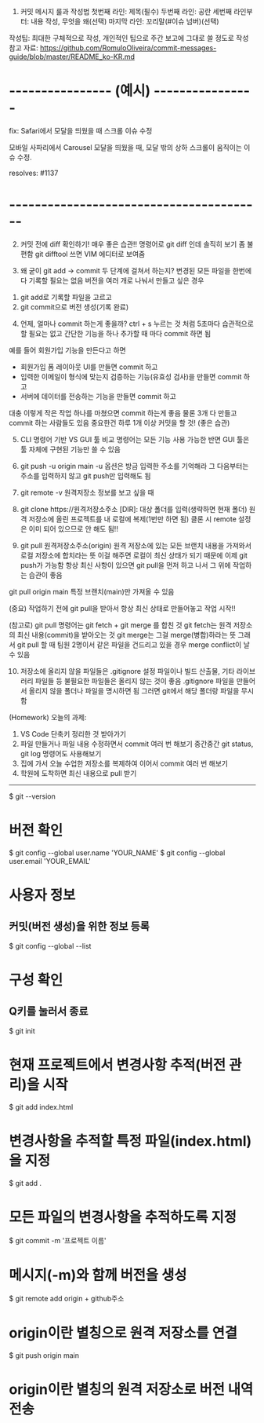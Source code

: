 1. 커밋 메시지 룰과 작성법
첫번째 라인: 제목(필수)
두번째 라인: 공란
세번째 라인부터: 내용 작성, 무엇을 왜(선택)
마지막 라인: 꼬리말(#이슈 넘버)(선택)

작성팁: 최대한 구체적으로 작성, 개인적인 팁으로 주간 보고에 그대로 쓸 정도로 작성
참고 자료: https://github.com/RomuloOliveira/commit-messages-guide/blob/master/README_ko-KR.md

# ---------------- (예시) ----------------
fix: Safari에서 모달을 띄웠을 때 스크롤 이슈 수정

모바일 사파리에서 Carousel 모달을 띄웠을 때,
모달 밖의 상하 스크롤이 움직이는 이슈 수정.

resolves: #1137
# ----------------------------------------

2. 커밋 전에 diff 확인하기! 매우 좋은 습관!!
명령어로 git diff 인데 솔직히 보기 좀 불편함
git difftool 쓰면 VIM 에디터로 보여줌

3. 왜 굳이 git add -> commit 두 단계에 걸쳐서 하는지?
변경된 모든 파일을 한번에 다 기록할 필요는 없음
버전을 여러 개로 나눠서 만들고 싶은 경우
1) git add로 기록할 파일을 고르고
2) git commit으로 버전 생성(기록 완료)

4. 언제, 얼마나 commit 하는게 좋을까?
ctrl + s 누르는 것 처럼 5초마다 습관적으로 할 필요는 없고 
간단한 기능을 하나 추가할 때 마다 commit 하면 됨

예를 들어 회원가입 기능을 만든다고 하면 
- 회원가입 폼 레이아웃 UI를 만들면 commit 하고 
- 입력한 이메일이 형식에 맞는지 검증하는 기능(유효성 검사)을 만들면 commit 하고 
- 서버에 데이터를 전송하는 기능을 만들면 commit 하고 

대충 이렇게 작은 작업 하나를 마쳤으면 commit 하는게 좋음
물론 3개 다 만들고 commit 하는 사람들도 있음
중요한건 하루 1개 이상 커밋을 할 것! (좋은 습관)

5. CLI 명령어 기반 VS GUI 툴 비교
명령어는 모든 기능 사용 가능한 반면 GUI 툴은 툴 자체에 구현된 기능만 쓸 수 있음

6. git push -u origin main
-u 옵션은 방금 입력한 주소를 기억해라
그 다음부터는 주소를 입력하지 않고 git push만 입력해도 됨

7. git remote -v
원격저장소 정보를 보고 싶을 때

8. git clone https://원격저장소주소 [DIR]: 대상 폴더를 입력(생략하면 현재 폴더)
원격 저장소에 올린 프로젝트를 내 로컬에 복제(1번만 하면 됨)
클론 시 remote 설정은 이미 되어 있으므로 안 해도 됨!!

9. git pull 원격저장소주소(origin)
원격 저장소에 있는 모든 브랜치 내용을 가져와서 로컬 저장소에 합치라는 뜻
이걸 해주면 로컬이 최신 상태가 되기 때문에 이제 git push가 가능함
항상 최신 사항이 있으면 git pull을 먼저 하고 나서 그 위에 작업하는 습관이 좋음

git pull origin main
특정 브랜치(main)만 가져올 수 있음

(중요) 작업하기 전에 git pull을 받아서 항상 최신 상태로 만들어놓고 작업 시작!!

(참고로) git pull 명령어는 git fetch + git merge 를 합친 것
git fetch는 원격 저장소의 최신 내용(commit)을 받아오는 것
git merge는 그걸 merge(병합)하라는 뜻
그래서 git pull 할 때 팀원 2명이서 같은 파일을 건드리고 있을 경우 merge conflict이 날 수 있음

10. 저장소에 올리지 않을 파일들은 .gitignore
설정 파일이나 빌드 산출물, 기타 라이브러리 파일들 등 
불필요한 파일들은 올리지 않는 것이 좋음
.gitignore 파일을 만들어서 올리지 않을 폴더나 파일을 명시하면 됨
그러면 git에서 해당 폴더랑 파일을 무시함

(Homework) 오늘의 과제:
1) VS Code 단축키 정리한 것 받아가기
2) 파일 만들거나 파일 내용 수정하면서 commit 여러 번 해보기
중간중간 git status, git log 명령어도 사용해보기
3) 집에 가서 오늘 수업한 저장소를 복제하여 이어서 commit 여러 번 해보기
4) 학원에 도착하면 최신 내용으로 pull 받기

-------------------------------------------------------------------

$ git --version
# 버전 확인

$ git config --global user.name 'YOUR_NAME'
$ git config --global user.email 'YOUR_EMAIL'
# 사용자 정보
## 커밋(버전 생성)을 위한 정보 등록

$ git config --global --list
# 구성 확인
## Q키를 눌러서 종료

$ git init
# 현재 프로젝트에서 변경사항 추적(버전 관리)을 시작

$ git add index.html
# 변경사항을 추적할 특정 파일(index.html)을 지정

$ git add .
# 모든 파일의 변경사항을 추적하도록 지정

$ git commit -m '프로젝트 이름'
# 메시지(-m)와 함께 버전을 생성

$ git remote add origin + github주소
# origin이란 별칭으로 원격 저장소를 연결

$ git push origin main
# origin이란 별칭의 원격 저장소로 버전 내역 전송
